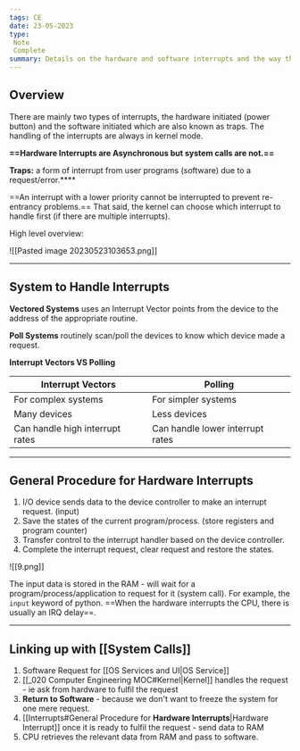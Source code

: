 ```yaml
---
tags: CE
date: 23-05-2023
type: 
 Note
 Complete
summary: Details on the hardware and software interrupts and the way they are handled.
---
```

## Overview

There are mainly two types of interrupts, the hardware initiated (power button) and the software initiated which are also known as traps. The handling of the interrupts are always in kernel mode. 

**==Hardware Interrupts are Asynchronous but system calls are not.==**

**Traps:** a form of interrupt from user programs (software) due to a request/error.****

==An interrupt with a lower priority cannot be interrupted to prevent re-entrancy problems.== That said, the kernel can choose which interrupt to handle first (if there are multiple interrupts).

High level overview:

![[Pasted image 20230523103653.png]]

---

## System to Handle Interrupts

**Vectored Systems** uses an Interrupt Vector points from the device to the address of the appropriate routine.

**Poll Systems** routinely scan/poll the devices to know which device made a request.

**Interrupt Vectors VS Polling**

| Interrupt Vectors   | Polling             |
| ------------------- | ------------------- |
| For complex systems | For simpler systems |
| Many devices        | Less devices        |
| Can handle high interrupt rates                    |      Can handle lower interrupt rates               |



---

## General Procedure for **Hardware Interrupts**

1. I/O device sends data to the device controller to make an interrupt request. (input)
2. Save the states of the current program/process. (store registers and program counter)
3. Transfer control to the interrupt handler based on the device controller.
4. Complete the interrupt request, clear request and restore the states.

![[9.png]]

The input data is stored in the RAM - will wait for a program/process/application to request for it (system call). For example, the ``input`` keyword of python. ==When the hardware interrupts the CPU, there is usually an IRQ delay==.

---

## Linking up with [[System Calls]]

1. Software Request for [[OS Services and UI|OS Service]]
2. [[_020 Computer Engineering MOC#Kernel|Kernel]] handles the request - ie ask from hardware to fulfil the request
3. **Return to Software** - because we don't want to freeze the system for one mere request.
4. [[Interrupts#General Procedure for **Hardware Interrupts**|Hardware Interrupt]] once it is ready to fulfil the request - send data to RAM
5. CPU retrieves the relevant data from RAM and pass to software.